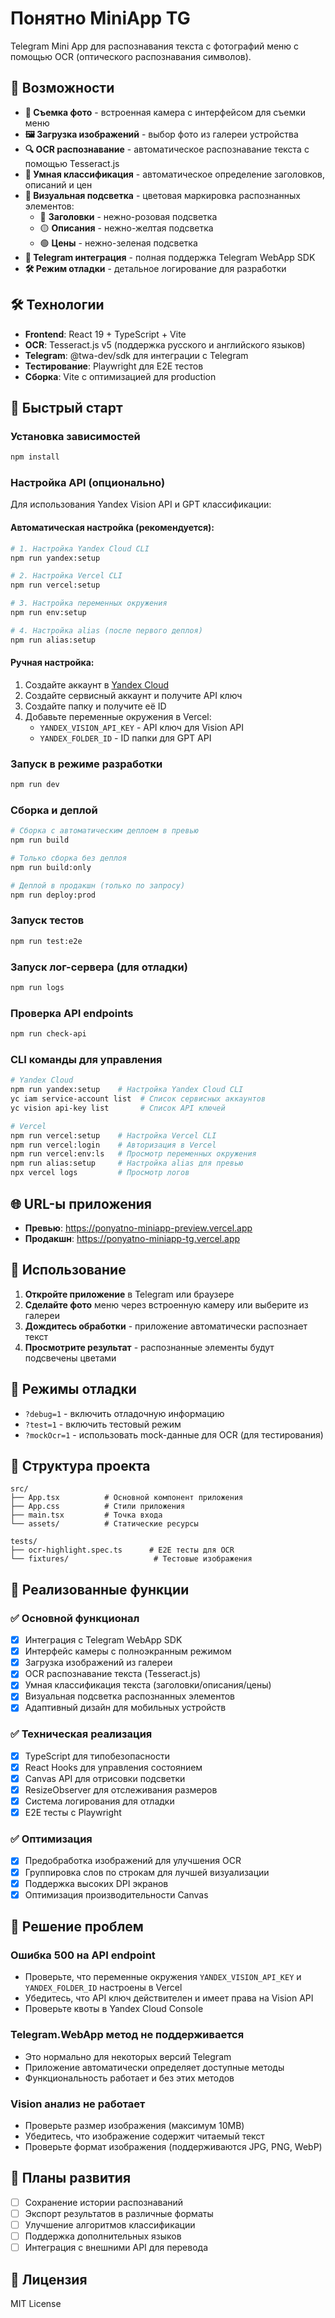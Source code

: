 # Понятно MiniApp TG

Telegram Mini App для распознавания текста с фотографий меню с помощью OCR (оптического распознавания символов).

## 🚀 Возможности

- **📸 Съемка фото** - встроенная камера с интерфейсом для съемки меню
- **🖼️ Загрузка изображений** - выбор фото из галереи устройства
- **🔍 OCR распознавание** - автоматическое распознавание текста с помощью Tesseract.js
- **🎯 Умная классификация** - автоматическое определение заголовков, описаний и цен
- **🎨 Визуальная подсветка** - цветовая маркировка распознанных элементов:
  - 🔴 **Заголовки** - нежно-розовая подсветка
  - 🟡 **Описания** - нежно-желтая подсветка  
  - 🟢 **Цены** - нежно-зеленая подсветка
- **📱 Telegram интеграция** - полная поддержка Telegram WebApp SDK
- **🛠️ Режим отладки** - детальное логирование для разработки

## 🛠️ Технологии

- **Frontend**: React 19 + TypeScript + Vite
- **OCR**: Tesseract.js v5 (поддержка русского и английского языков)
- **Telegram**: @twa-dev/sdk для интеграции с Telegram
- **Тестирование**: Playwright для E2E тестов
- **Сборка**: Vite с оптимизацией для production

## 🚀 Быстрый старт

### Установка зависимостей
```bash
npm install
```

### Настройка API (опционально)
Для использования Yandex Vision API и GPT классификации:

#### Автоматическая настройка (рекомендуется):
```bash
# 1. Настройка Yandex Cloud CLI
npm run yandex:setup

# 2. Настройка Vercel CLI
npm run vercel:setup

# 3. Настройка переменных окружения
npm run env:setup

# 4. Настройка alias (после первого деплоя)
npm run alias:setup
```

#### Ручная настройка:
1. Создайте аккаунт в [Yandex Cloud](https://console.cloud.yandex.ru/)
2. Создайте сервисный аккаунт и получите API ключ
3. Создайте папку и получите её ID
4. Добавьте переменные окружения в Vercel:
   - `YANDEX_VISION_API_KEY` - API ключ для Vision API
   - `YANDEX_FOLDER_ID` - ID папки для GPT API

### Запуск в режиме разработки
```bash
npm run dev
```

### Сборка и деплой
```bash
# Сборка с автоматическим деплоем в превью
npm run build

# Только сборка без деплоя
npm run build:only

# Деплой в продакшн (только по запросу)
npm run deploy:prod
```

### Запуск тестов
```bash
npm run test:e2e
```

### Запуск лог-сервера (для отладки)
```bash
npm run logs
```

### Проверка API endpoints
```bash
npm run check-api
```

### CLI команды для управления
```bash
# Yandex Cloud
npm run yandex:setup    # Настройка Yandex Cloud CLI
yc iam service-account list  # Список сервисных аккаунтов
yc vision api-key list       # Список API ключей

# Vercel
npm run vercel:setup    # Настройка Vercel CLI
npm run vercel:login    # Авторизация в Vercel
npm run vercel:env:ls   # Просмотр переменных окружения
npm run alias:setup     # Настройка alias для превью
npx vercel logs         # Просмотр логов
```

## 🌐 URL-ы приложения

- **Превью**: https://ponyatno-miniapp-preview.vercel.app
- **Продакшн**: https://ponyatno-miniapp-tg.vercel.app

## 📱 Использование

1. **Откройте приложение** в Telegram или браузере
2. **Сделайте фото** меню через встроенную камеру или выберите из галереи
3. **Дождитесь обработки** - приложение автоматически распознает текст
4. **Просмотрите результат** - распознанные элементы будут подсвечены цветами

## 🔧 Режимы отладки

- `?debug=1` - включить отладочную информацию
- `?test=1` - включить тестовый режим
- `?mockOcr=1` - использовать mock-данные для OCR (для тестирования)

## 📁 Структура проекта

```
src/
├── App.tsx          # Основной компонент приложения
├── App.css          # Стили приложения
├── main.tsx         # Точка входа
└── assets/          # Статические ресурсы

tests/
├── ocr-highlight.spec.ts      # E2E тесты для OCR
└── fixtures/                   # Тестовые изображения
```

## 🎯 Реализованные функции

### ✅ Основной функционал
- [x] Интеграция с Telegram WebApp SDK
- [x] Интерфейс камеры с полноэкранным режимом
- [x] Загрузка изображений из галереи
- [x] OCR распознавание текста (Tesseract.js)
- [x] Умная классификация текста (заголовки/описания/цены)
- [x] Визуальная подсветка распознанных элементов
- [x] Адаптивный дизайн для мобильных устройств

### ✅ Техническая реализация
- [x] TypeScript для типобезопасности
- [x] React Hooks для управления состоянием
- [x] Canvas API для отрисовки подсветки
- [x] ResizeObserver для отслеживания размеров
- [x] Система логирования для отладки
- [x] E2E тесты с Playwright

### ✅ Оптимизация
- [x] Предобработка изображений для улучшения OCR
- [x] Группировка слов по строкам для лучшей визуализации
- [x] Поддержка высоких DPI экранов
- [x] Оптимизация производительности Canvas

## 🔧 Решение проблем

### Ошибка 500 на API endpoint
- Проверьте, что переменные окружения `YANDEX_VISION_API_KEY` и `YANDEX_FOLDER_ID` настроены в Vercel
- Убедитесь, что API ключ действителен и имеет права на Vision API
- Проверьте квоты в Yandex Cloud Console

### Telegram.WebApp метод не поддерживается
- Это нормально для некоторых версий Telegram
- Приложение автоматически определяет доступные методы
- Функциональность работает и без этих методов

### Vision анализ не работает
- Проверьте размер изображения (максимум 10MB)
- Убедитесь, что изображение содержит читаемый текст
- Проверьте формат изображения (поддерживаются JPG, PNG, WebP)

## 🔮 Планы развития

- [ ] Сохранение истории распознаваний
- [ ] Экспорт результатов в различные форматы
- [ ] Улучшение алгоритмов классификации
- [ ] Поддержка дополнительных языков
- [ ] Интеграция с внешними API для перевода

## 📄 Лицензия

MIT License

